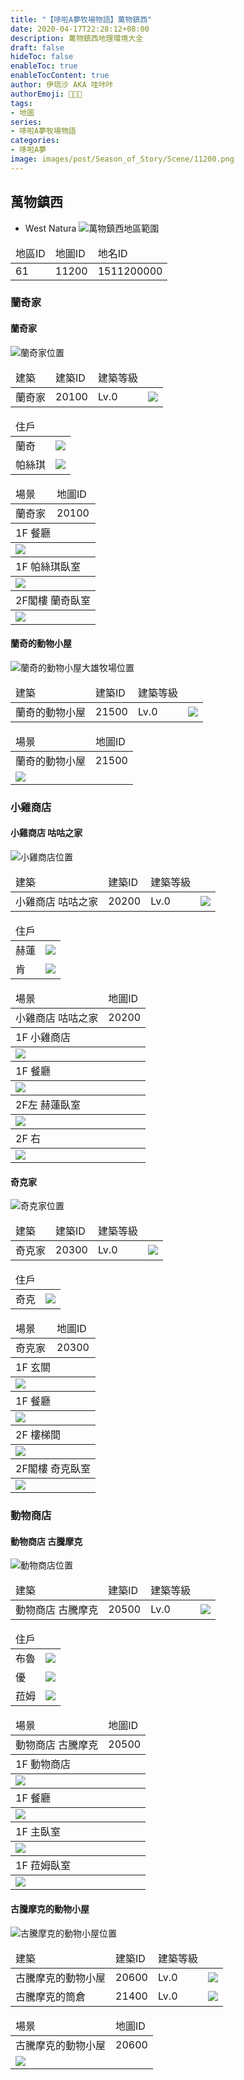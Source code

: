 ```yaml
---
title: "【哆啦A夢牧場物語】萬物鎮西"
date: 2020-04-17T22:28:12+08:00
description: 萬物鎮西地理環境大全
draft: false
hideToc: false
enableToc: true
enableTocContent: true
author: 伊琉沙 AKA 哇咔咔
authorEmoji: 👩🏿‍🚀
tags: 
- 地圖
series:
- 哆啦A夢牧場物語
categories:
- 哆啦A夢
image: images/post/Season_of_Story/Scene/11200.png
---
```

## 萬物鎮西
+ West Natura
![萬物鎮西地區範圍](/images/post/Season_of_Story/Map/11200.png)
<table>
    <thead>
        <tr>
            <td>地區ID</td>
            <td>地圖ID</td>
            <td>地名ID</td>
        </tr>
    </thead>
    <tr>
            <td>61</td>
            <td>11200</td>
            <td>1511200000</td>
    </tr>
</table>

### 蘭奇家
#### 蘭奇家
![蘭奇家位置](/images/post/Season_of_Story/Map/20100.png)
<table>
    <thead>
        <tr>
            <td>建築</td>
            <td>建築ID</td>
            <td>建築等級</td>
            <td></td>
        </tr>
    </thead>
    <tr>
        <td>蘭奇家</td>
        <td>20100</td>
        <td>Lv.0</td>
        <td><img src= "/images/post/Season_of_Story/Building/20100.png"></td>
    </tr>
</table>
<table>
    <thead>
        <tr>
            <td>住戶</td>
            <td></td>
        </tr>
    </thead>
    <tr>
        <td>蘭奇</td>
        <td><img src= "/images/post/Season_of_Story/Sprite/icon_201041050.png"></td>
    </tr>
    <tr>
        <td>帕絲琪</td>
        <td><img src= "/images/post/Season_of_Story/Sprite/icon_201041060.png"></td>
    </tr>
</table>
<table>
    <thead>
        <tr>
            <td>場景</td>
            <td>地圖ID</td>
        </tr>
    </thead>
    <tr>
        <td>蘭奇家</td>
        <td>20100</td>
    </tr>
    <thead>
        <tr>
            <td colspan="2">1F 餐廳</td>
        </tr>
    </thead>
    <tr>
        <td colspan="2"><img src= "/images/post/Season_of_Story/Scene/20100-1F-dining-room.png"></td>
    </tr>
    <thead>
        <tr>
            <td colspan="2">1F 帕絲琪臥室</td>
        </tr>
    </thead>
    <tr>
        <td colspan="2"><img src= "/images/post/Season_of_Story/Scene/20100-1F-Ravi-bedroom.png"></td>
    </tr>
    <thead>
        <tr>
            <td colspan="2">2F閣樓 蘭奇臥室</td>
        </tr>
    </thead>
    <tr>
        <td colspan="2"><img src= "/images/post/Season_of_Story/Scene/20100-2F-Harmon-bedroom.png"></td>
    </tr>
</table>

#### 蘭奇的動物小屋
![蘭奇的動物小屋大雄牧場位置](/images/post/Season_of_Story/Map/21500.png)
<table>
    <thead>
        <tr>
            <td>建築</td>
            <td>建築ID</td>
            <td>建築等級</td>
            <td></td>
        </tr>
    </thead>
    <tr>
        <td>蘭奇的動物小屋</td>
        <td>21500</td>
        <td>Lv.0</td>
        <td><img src= "/images/post/Season_of_Story/Building/21500.png"></td>
    </tr>
</table>
<table>
    <thead>
        <tr>
            <td>場景</td>
            <td>地圖ID</td>
        </tr>
    </thead>
    <tr>
        <td>蘭奇的動物小屋</td>
        <td>21500</td>
    </tr>
    <tr>
        <td colspan="2"><img src= "/images/post/Season_of_Story/Scene/21500.png"></td>
    </tr>
</table>

### 小雞商店
#### 小雞商店 咕咕之家
![小雞商店位置](/images/post/Season_of_Story/Map/20200.png)
<table>
    <thead>
        <tr>
            <td>建築</td>
            <td>建築ID</td>
            <td>建築等級</td>
            <td></td>
        </tr>
    </thead>
    <tr>
        <td>小雞商店 咕咕之家</td>
        <td>20200</td>
        <td>Lv.0</td>
        <td><img src= "/images/post/Season_of_Story/Building/20200.png"></td>
    </tr>
</table>
<table>
    <thead>
        <tr>
            <td>住戶</td>
            <td></td>
        </tr>
    </thead>
    <tr>
        <td>赫蓮</td>
        <td><img src= "/images/post/Season_of_Story/Sprite/icon_201041080.png"></td>
    </tr>
    <tr>
        <td>肯</td>
        <td><img src= "/images/post/Season_of_Story/Sprite/icon_201041100.png"></td>
    </tr>
</table>
<table>
    <thead>
        <tr>
            <td>場景</td>
            <td>地圖ID</td>
        </tr>
    </thead>
    <tr>
        <td>小雞商店 咕咕之家</td>
        <td>20200</td>
    </tr>    
    <thead>
        <tr>
            <td colspan="2">1F 小雞商店</td>
        </tr>
    </thead>
    <tr>
        <td colspan="2"><img src= "/images/post/Season_of_Story/Scene/20200.png"></td>
    </tr>
    <thead>
        <tr>
            <td colspan="2">1F 餐廳</td>
        </tr>
    </thead>
    <tr>
        <td colspan="2"><img src= "/images/post/Season_of_Story/Scene/20200-1F-dining-room.png"></td>
    </tr>
    <thead>
        <tr>
            <td colspan="2">2F左 赫蓮臥室</td>
        </tr>
    </thead>
    <tr>
        <td colspan="2"><img src= "/images/post/Season_of_Story/Scene/20200-2F-helen-bedroom.png"></td>
    </tr>
    <thead>
        <tr>
            <td colspan="2">2F 右</td>
        </tr>
    </thead>
    <tr>
        <td colspan="2"><img src= "/images/post/Season_of_Story/Scene/20200-2F-cooper-bedroom.png"></td>
    </tr>
</table>

#### 奇克家
![奇克家位置](/images/post/Season_of_Story/Map/20300.png)
<table>
    <thead>
        <tr>
            <td>建築</td>
            <td>建築ID</td>
            <td>建築等級</td>
            <td></td>
        </tr>
    </thead>
    <tr>
        <td>奇克家</td>
        <td>20300</td>
        <td>Lv.0</td>
        <td><img src= "/images/post/Season_of_Story/Building/20300.png"></td>
    </tr>
</table>
<table>
    <thead>
        <tr>
            <td>住戶</td>
            <td></td>
        </tr>
    </thead>
    <tr>
        <td>奇克</td>
        <td><img src= "/images/post/Season_of_Story/Sprite/icon_201041090.png"></td>
    </tr>
</table>
<table>
    <thead>
        <tr>
            <td>場景</td>
            <td>地圖ID</td>
        </tr>
    </thead>
    <tr>
        <td>奇克家</td>
        <td>20300</td>
    </tr>
    <thead>
        <tr>
            <td colspan="2">1F 玄關</td>
        </tr>
    </thead>
    <tr>
        <td colspan="2"><img src= "/images/post/Season_of_Story/Scene/20300.png"></td>
    </tr>
    <thead>
        <tr>
            <td colspan="2">1F 餐廳</td>
        </tr>
    </thead>
    <tr>
        <td colspan="2"><img src= "/images/post/Season_of_Story/Scene/20300-1F-dining-room.png"></td>
    </tr>
    <thead>
        <tr>
            <td colspan="2">2F 樓梯間</td>
        </tr>
    </thead>
    <tr>
        <td colspan="2"><img src= "/images/post/Season_of_Story/Scene/20300-2F.png"></td>
    </tr>
    <thead>
        <tr>
            <td colspan="2">2F閣樓 奇克臥室</td>
        </tr>
    </thead>
    <tr>
        <td colspan="2"><img src= "/images/post/Season_of_Story/Scene/20300-2F-henson-bedroom.png"></td>
    </tr>
</table>

### 動物商店
#### 動物商店 古騰摩克
![動物商店位置](/images/post/Season_of_Story/Map/20500.png)
<table>
    <thead>
        <tr>
            <td>建築</td>
            <td>建築ID</td>
            <td>建築等級</td>
            <td></td>
        </tr>
    </thead>
    <tr>
        <td>動物商店 古騰摩克</td>
        <td>20500</td>
        <td>Lv.0</td>
        <td><img src= "/images/post/Season_of_Story/Building/20500.png"></td>
    </tr>
</table>
<table>
    <thead>
        <tr>
            <td>住戶</td>
            <td></td>
        </tr>
    </thead>
    <tr>
        <td>布魯</td>
        <td><img src= "/images/post/Season_of_Story/Sprite/icon_201041110.png"></td>
    </tr>
    <tr>
        <td>優</td>
        <td><img src= "/images/post/Season_of_Story/Sprite/icon_201041120.png"></td>
    </tr>
    <tr>
        <td>菈姆</td>
        <td><img src= "/images/post/Season_of_Story/Sprite/icon_201041130.png"></td>
    </tr>
</table>
<table>
    <thead>
        <tr>
            <td>場景</td>
            <td>地圖ID</td>
        </tr>
    </thead>
    <tr>
        <td>動物商店 古騰摩克</td>
        <td>20500</td>
    </tr>
    <thead>
        <tr>
            <td colspan="2">1F 動物商店</td>
        </tr>
    </thead>
    <tr>
        <td colspan="2"><img src= "/images/post/Season_of_Story/Scene/20500.png"></td>
    </tr>
    <thead>
        <tr>
            <td colspan="2">1F 餐廳</td>
        </tr>
    </thead>
    <tr>
        <td colspan="2"><img src= "/images/post/Season_of_Story/Scene/20500-1F-dining-room.png"></td>
    </tr>
    <thead>
        <tr>
            <td colspan="2">1F 主臥室</td>
        </tr>
    </thead>
    <tr>
        <td colspan="2"><img src= "/images/post/Season_of_Story/Scene/20500-1F-master-bedroom.png"></td>
    </tr>
    <thead>
        <tr>
            <td colspan="2">1F 菈姆臥室</td>
        </tr>
    </thead>
    <tr>
        <td colspan="2"><img src= "/images/post/Season_of_Story/Scene/20500-1F-Rem-bedroom.png"></td>
    </tr>
</table>

#### 古騰摩克的動物小屋
![古騰摩克的動物小屋位置](/images/post/Season_of_Story/Map/20600.png)
<table>
    <thead>
        <tr>
            <td>建築</td>
            <td>建築ID</td>
            <td>建築等級</td>
            <td></td>
        </tr>
    </thead>
    <tr>
        <td>古騰摩克的動物小屋</td>
        <td>20600</td>
        <td>Lv.0</td>
        <td><img src= "/images/post/Season_of_Story/Building/20600.png"></td>
    </tr>
    <tr>
        <td>古騰摩克的筒倉</td>
        <td>21400</td>
        <td>Lv.0</td>
        <td><img src= "/images/post/Season_of_Story/Building/21400.png"></td>
    </tr>
</table>
<table>
    <thead>
        <tr>
            <td>場景</td>
            <td>地圖ID</td>
        </tr>
    </thead>
    <tr>
        <td>古騰摩克的動物小屋</td>
        <td>20600</td>
    </tr>
    <tr>
        <td colspan="2"><img src= "/images/post/Season_of_Story/Scene/20600.png"></td>
    </tr>
</table>